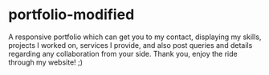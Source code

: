 # portfolio-modified
A responsive portfolio which can get you to my contact, displaying my skills, projects I worked on, services I provide, and also post queries and details regarding any collaboration from your side. Thank you, enjoy the ride through my website! ;)
